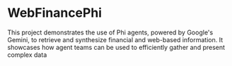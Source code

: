 # WebFinancePhi
This project demonstrates the use of Phi agents, powered by Google's Gemini, to retrieve and synthesize financial and web-based information. It showcases how agent teams can be used to efficiently gather and present complex data
